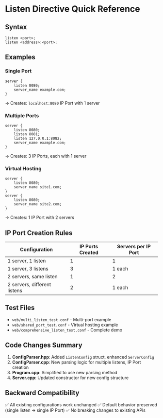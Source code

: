 # Listen Directive Quick Reference

## Syntax
```nginx
listen <port>;
listen <address>:<port>;
```

## Examples

### Single Port
```nginx
server {
	listen 8080;
	server_name example.com;
}
```
→ Creates: `localhost:8080` IP Port with 1 server

### Multiple Ports
```nginx
server {
	listen 8080;
	listen 8081;
	listen 127.0.0.1:8082;
	server_name example.com;
}
```
→ Creates: 3 IP Ports, each with 1 server

### Virtual Hosting
```nginx
server {
	listen 8080;
	server_name site1.com;
}
server {
	listen 8080;
	server_name site2.com;
}
```
→ Creates: 1 IP Port with 2 servers

## IP Port Creation Rules

| Configuration | IP Ports Created | Servers per IP Port |
|---------------|------------------|-------------------|
| 1 server, 1 listen | 1 | 1 |
| 1 server, 3 listens | 3 | 1 each |
| 2 servers, same listen | 1 | 2 |
| 2 servers, different listens | 2 | 1 each |

## Test Files

- `web/multi_listen_test.conf` - Multi-port example
- `web/shared_port_test.conf` - Virtual hosting example  
- `web/comprehensive_listen_test.conf` - Complete demo

## Code Changes Summary

1. **ConfigParser.hpp**: Added `ListenConfig` struct, enhanced `ServerConfig`
2. **ConfigParser.cpp**: New parsing logic for multiple listens, IP Port creation
3. **Program.cpp**: Simplified to use new parsing method
4. **Server.cpp**: Updated constructor for new config structure

## Backward Compatibility

✅ All existing configurations work unchanged
✅ Default behavior preserved (single listen → single IP Port)
✅ No breaking changes to existing APIs
